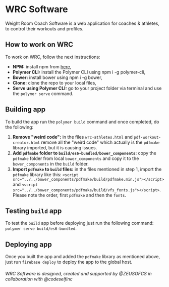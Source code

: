 # WRC Software

Weight Room Coach Software is a web application for coaches & athletes, to control their workouts and profiles.

## How to work on WRC

To work on WRC, follow the next instructions:

* **NPM:** install npm from [here](https://www.npmjs.com/get-npm?utm_source=house&utm_medium=homepage&utm_campaign=free%20orgs&utm_term=Install%20npm),
* **Polymer CLI:** install the Polymer CLI using npm i -g polymer-cli,
* **Bower:** install bower using npm i -g bower,
* **Clone:** clone the repo to your local files,
* **Serve using Polymer CLI:** go to your project folder via terminal and use the ```polymer serve``` command.

## Building app

To build the app run the ```polymer build``` command and once completed, do the following:

1. **Remove "weird code":** in the files ```wrc-athletes.html``` and ```pdf-workout-creator.html``` remove all the "weird code" which actually is the `pdfmake` library imported, but it is causing issues.
2. **Add `pdfmake` folder to `build/es6-bundled/bower_components`:** copy the `pdfmake` folder from local `bower_components` and copy it to the `bower_components` in the `build` folder.
3. **Import `pdfmake` to `build` files:** in the files mentioned in step 1, import the `pdfmake` library like this: `<script src="../../bower_components/pdfmake/build/pdfmake.min.js"></script>` and `<script src="../../bower_components/pdfmake/build/vfs_fonts.js"></script>`. Please note the order, first `pdfmake` and then the `fonts`.

## Testing `build` app

To test the `build` app before deploying just run the following command: `polymer serve build/es6-bundled`.

## Deploying app

Once you built the app and added the `pdfmake` library as mentioned above, just run `firebase deploy` to deploy the app to the global host.



###### WRC Software is designed, created and supported by @ZEUSOFCS in collaboration with @codeselfinc
